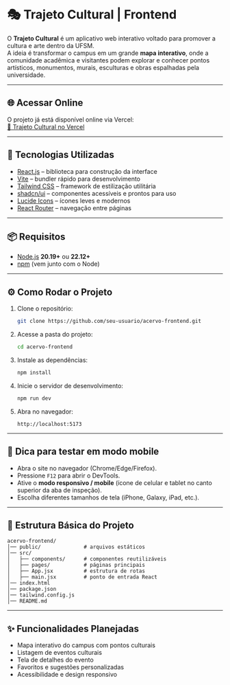 # 🎭 Trajeto Cultural | Frontend

O **Trajeto Cultural** é um aplicativo web interativo voltado para promover a cultura e arte dentro da UFSM.  
A ideia é transformar o campus em um grande **mapa interativo**, onde a comunidade acadêmica e visitantes podem explorar e conhecer pontos artísticos, monumentos, murais, esculturas e obras espalhadas pela universidade.

---

## 🌐 Acessar Online

O projeto já está disponível online via Vercel:  
[🔗 Trajeto Cultural no Vercel](https://trajeto-cultural-frontend.vercel.app/home)

---

## 🚀 Tecnologias Utilizadas

- [React.js](https://react.dev/) – biblioteca para construção da interface
- [Vite](https://vitejs.dev/) – bundler rápido para desenvolvimento
- [Tailwind CSS](https://tailwindcss.com/) – framework de estilização utilitária
- [shadcn/ui](https://ui.shadcn.com/) – componentes acessíveis e prontos para uso
- [Lucide Icons](https://lucide.dev/) – ícones leves e modernos
- [React Router](https://reactrouter.com/) – navegação entre páginas

---

## 📦 Requisitos

- [Node.js](https://nodejs.org/) **20.19+** ou **22.12+**
- [npm](https://www.npmjs.com/) (vem junto com o Node)

---

## ⚙️ Como Rodar o Projeto

1. Clone o repositório:
   ```bash
   git clone https://github.com/seu-usuario/acervo-frontend.git
   ````

2. Acesse a pasta do projeto:

   ```bash
   cd acervo-frontend
   ```

3. Instale as dependências:

   ```bash
   npm install
   ```

4. Inicie o servidor de desenvolvimento:

   ```bash
   npm run dev
   ```

5. Abra no navegador:

   ```
   http://localhost:5173
   ```

---

## 📱 Dica para testar em modo mobile

* Abra o site no navegador (Chrome/Edge/Firefox).
* Pressione `F12` para abrir o DevTools.
* Ative o **modo responsivo / mobile** (ícone de celular e tablet no canto superior da aba de inspeção).
* Escolha diferentes tamanhos de tela (iPhone, Galaxy, iPad, etc.).

---

## 📂 Estrutura Básica do Projeto

```
acervo-frontend/
│── public/              # arquivos estáticos
│── src/
│   ├── components/      # componentes reutilizáveis
│   ├── pages/           # páginas principais
│   ├── App.jsx          # estrutura de rotas
│   ├── main.jsx         # ponto de entrada React
│── index.html
│── package.json
│── tailwind.config.js
│── README.md
```

---

## ✨ Funcionalidades Planejadas

* Mapa interativo do campus com pontos culturais
* Listagem de eventos culturais
* Tela de detalhes do evento
* Favoritos e sugestões personalizadas
* Acessibilidade e design responsivo
